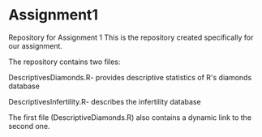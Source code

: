 # Assignment1
Repository for Assignment 1
This is the repository created specifically for our assignment.

The repository contains two files:

  DescriptivesDiamonds.R- provides descriptive statistics of R's diamonds database
  
  DescriptivesInfertility.R- describes the infertility database
  
The first file (DescriptiveDiamonds.R) also contains a dynamic link to the second one.
